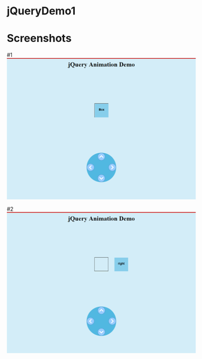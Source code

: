 # jQueryDemo1
  
# Screenshots
#1
![jQuery-Demo1-ss1](https://github.com/maheshgawande/screenshots/blob/master/jQueryDemo/jQueryDemo(ss-1).png)

#2
![jQuery-Demo1-ss1](https://github.com/maheshgawande/screenshots/blob/master/jQueryDemo/jQueryDemo(ss-2).png)
